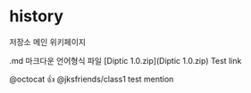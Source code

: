 # history
저장소 메인 위키페이지

.md 마크다운 언어형식 파일
[Diptic 1.0.zip](Diptic 1.0.zip) Test link



@octocat :+1: 
@jksfriends/class1 test mention
